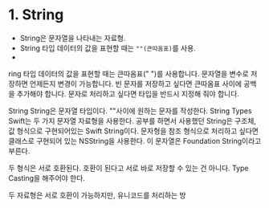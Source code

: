 # 1. String 
* String은 문자열을 나타내는 자료형.
* String 타입 데이터의 값을 표현할 때는 `""(큰따옴표)`를 사용.
* 

ring 타입 데이터의 값을 표현할 때는 큰따옴표(" ")를 사용합니다.
문자열을 변수로 저장하면 언제든지 변경이 가능합니다.
빈 문자를 저장하고 싶다면 큰따옴표 사이에 공백을 추가해야 합니다.
문자로 처리하고 싶다면 타입을 반드시 지정해 줘야 합니다.


String
String은 문자열 타입이다.
""사이에 원하는 문자를 작성한다.
String Types
Swift는 두 가지 문자열 자료형을 사용한다. 공부를 하면서 사용했던 String은 구조체, 값 형식으로 구현되어있는 Swift String이다. 문자형을 참조 형식으로 처리하고 싶다면 클래스로 구현되어 있는 NSString을 사용한다. 이 문자열은 Foundation String이라고 부른다.

두 형식은 서로 호환된다. 호환이 된다고 서로 바로 저장할 수 있는 건 아니다. Type Casting을 해주어야 한다.

두 자료형은 서로 호환이 가능하지만, 유니코드를 처리하는 방
